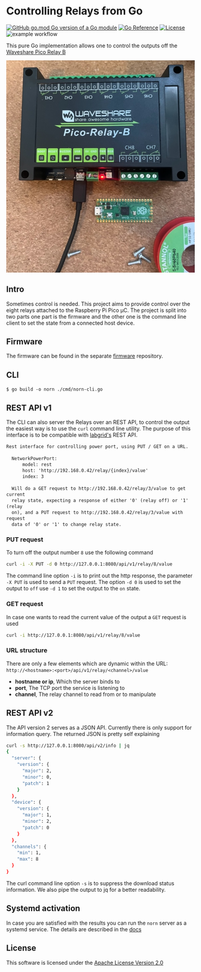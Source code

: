 # Controlling Relays from Go



[![GitHub go.mod Go version of a Go module](https://img.shields.io/github/go-mod/go-version/nornforge/norn.svg)](https://github.com/nornforge/norn)
[![Go Reference](https://pkg.go.dev/badge/github.com/nornforge/norn.svg)](https://pkg.go.dev/github.com/nornforge/norn)
[![License](https://img.shields.io/badge/License-Apache_2.0-blue.svg)](https://opensource.org/licenses/Apache-2.0)
![example workflow](https://github.com/nornforge/norn/actions/workflows/go.yml/badge.svg)

This pure Go implementation allows one to control the outputs off the [Waveshare Pico Relay B](https://www.waveshare.com/wiki/Pico-Relay-B)

![Waveshare Pico Relay B](doc/assets/waveshare-pico-relay-b.jpg)

## Intro

Sometimes control is needed. This project aims to provide control over the eight relays attached to the Raspberry Pi Pico µC. The project is split into two parts one part is the firmware and the other one is the command line client to set the state from a connected host device.


## Firmware

The firmware can be found in the separate [firmware](https://github.com/nornforge/firmware) repository.

## CLI

```
$ go build -o norn ./cmd/norn-cli.go
```

## REST API v1

The CLI can also server the Relays over an REST API, to control the output the easiest way is to use the `curl` command line utility. The purpose of this interface is to be compatible with [labgrid's](https://github.com/labgrid-project/labgrid/blob/master/labgrid/driver/power/rest.py) REST API.

```
Rest interface for controlling power port, using PUT / GET on a URL.

  NetworkPowerPort:
      model: rest
      host: 'http://192.168.0.42/relay/{index}/value'
      index: 3

  Will do a GET request to http://192.168.0.42/relay/3/value to get current
  relay state, expecting a response of either '0' (relay off) or '1' (relay
  on), and a PUT request to http://192.168.0.42/relay/3/value with request
  data of '0' or '1' to change relay state.
```

### PUT request

To turn off the output number `8` use the following command

```sh
curl -i -X PUT -d 0 http://127.0.0.1:8080/api/v1/relay/8/value
```

The command line option `-i` is to print out the http response, the parameter `-X PUT` is used to send a `PUT` request. The option `-d 0` is used to set the output to `off` use `-d 1` to set the output to the `on` state.

### GET request

In case one wants to read the current value of the output a `GET` request is used

```sh
curl -i http://127.0.0.1:8080/api/v1/relay/8/value
```

### URL structure

There are only a few elements which are dynamic within the URL: `http://<hostname>:<port>/api/v1/relay/<channel>/value`

- **hostname or ip**, Which the server binds to
- **port**, The TCP port the service is listening to
- **channel**, The relay channel to read from or to manipulate

## REST API v2

The API version 2 serves as a JSON API. Currently there is only support for information query. The returned JSON is pretty self explaining

```sh
curl -s http://127.0.0.1:8080/api/v2/info | jq
{
  "server": {
    "version": {
      "major": 2,
      "minor": 0,
      "patch": 1
    }
  },
  "device": {
    "version": {
      "major": 1,
      "minor": 2,
      "patch": 0
    }
  },
  "channels": {
    "min": 1,
    "max": 8
  }
}
```
The curl command line option `-s` is to suppress the download status information. We also pipe the output to jq for a better readability.


## Systemd activation

In case you are satisfied with the results you can run the `norn` server as a systemd service. The details are described in the [docs](doc/systemd.md)

## License

This software is licensed under the [Apache License Version 2.0](LICENSE)
